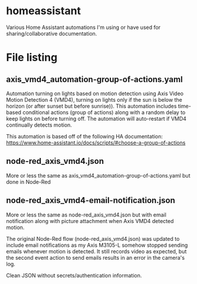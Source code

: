 # homeassistant
Various Home Assistant automations I'm using or have used for sharing/collaborative documentation.

# File listing

## axis_vmd4_automation-group-of-actions.yaml
Automation turning on lights based on motion detection using Axis Video Motion Detection 4 (VMD4), turning on lights only if the sun is below the horizon (or after sunset but before sunrise)). This automation includes time-based conditional actions (group of actions) along with a random delay to keep lights on before turning off. The automation will auto-restart if VMD4 continually detects motion.

This automation is based off of the following HA documentation: https://www.home-assistant.io/docs/scripts/#choose-a-group-of-actions

## node-red_axis_vmd4.json
More or less the same as axis_vmd4_automation-group-of-actions.yaml but done in Node-Red

## node-red_axis_vmd4-email-notification.json
More or less the same as node-red_axis_vmd4.json but with email notification along with picture attachment when Axis VMD4 detected motion. 

The original Node-Red flow (node-red_axis_vmd4.json) was updated to include email notifications as my Axis M3105-L somehow stopped sending emails whenever motion is detected. It still records video as expected, but the second event action to send emails results in an error in the camera's log.

Clean JSON without secrets/authentication information.
